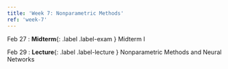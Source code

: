 ```yaml
---
title: 'Week 7: Nonparametric Methods'
ref: 'week-7'
---
```


Feb 27
: **Midterm**{: .label .label-exam } Midterm I

Feb 29
: **Lecture**{: .label .label-lecture } Nonparametric Methods and Neural Networks
